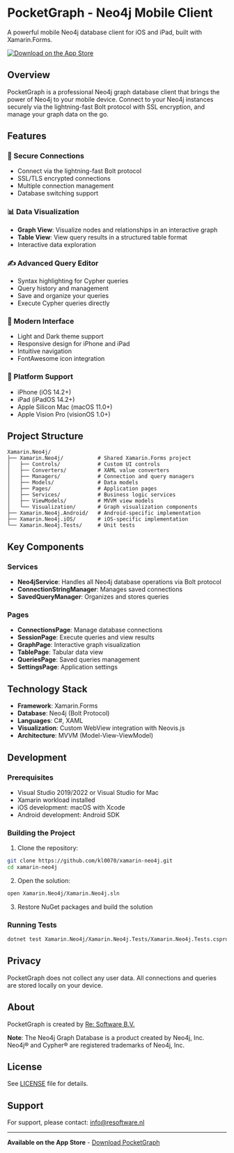 # PocketGraph - Neo4j Mobile Client

A powerful mobile Neo4j database client for iOS and iPad, built with Xamarin.Forms.

[![Download on the App Store](https://tools.applemediaservices.com/api/badges/download-on-the-app-store/black/en-us?size=250x83&amp;releaseDate=1280278400)](https://apps.apple.com/nl/app/pocketgraph/id1604368926)

## Overview

PocketGraph is a professional Neo4j graph database client that brings the power of Neo4j to your mobile device. Connect to your Neo4j instances securely via the lightning-fast Bolt protocol with SSL encryption, and manage your graph data on the go.

## Features

### 🔐 Secure Connections
- Connect via the lightning-fast Bolt protocol
- SSL/TLS encrypted connections
- Multiple connection management
- Database switching support

### 📊 Data Visualization
- **Graph View**: Visualize nodes and relationships in an interactive graph
- **Table View**: View query results in a structured table format
- Interactive data exploration

### ✍️ Advanced Query Editor
- Syntax highlighting for Cypher queries
- Query history and management
- Save and organize your queries
- Execute Cypher queries directly

### 🎨 Modern Interface
- Light and Dark theme support
- Responsive design for iPhone and iPad
- Intuitive navigation
- FontAwesome icon integration

### 📱 Platform Support
- iPhone (iOS 14.2+)
- iPad (iPadOS 14.2+)
- Apple Silicon Mac (macOS 11.0+)
- Apple Vision Pro (visionOS 1.0+)

## Project Structure

```
Xamarin.Neo4j/
├── Xamarin.Neo4j/           # Shared Xamarin.Forms project
│   ├── Controls/            # Custom UI controls
│   ├── Converters/          # XAML value converters
│   ├── Managers/            # Connection and query managers
│   ├── Models/              # Data models
│   ├── Pages/               # Application pages
│   ├── Services/            # Business logic services
│   ├── ViewModels/          # MVVM view models
│   └── Visualization/       # Graph visualization components
├── Xamarin.Neo4j.Android/   # Android-specific implementation
├── Xamarin.Neo4j.iOS/       # iOS-specific implementation
└── Xamarin.Neo4j.Tests/     # Unit tests
```

## Key Components

### Services
- **Neo4jService**: Handles all Neo4j database operations via Bolt protocol
- **ConnectionStringManager**: Manages saved connections
- **SavedQueryManager**: Organizes and stores queries

### Pages
- **ConnectionsPage**: Manage database connections
- **SessionPage**: Execute queries and view results
- **GraphPage**: Interactive graph visualization
- **TablePage**: Tabular data view
- **QueriesPage**: Saved queries management
- **SettingsPage**: Application settings

## Technology Stack

- **Framework**: Xamarin.Forms
- **Database**: Neo4j (Bolt Protocol)
- **Languages**: C#, XAML
- **Visualization**: Custom WebView integration with Neovis.js
- **Architecture**: MVVM (Model-View-ViewModel)

## Development

### Prerequisites
- Visual Studio 2019/2022 or Visual Studio for Mac
- Xamarin workload installed
- iOS development: macOS with Xcode
- Android development: Android SDK

### Building the Project

1. Clone the repository:
```bash
git clone https://github.com/kl0070/xamarin-neo4j.git
cd xamarin-neo4j
```

2. Open the solution:
```bash
open Xamarin.Neo4j/Xamarin.Neo4j.sln
```

3. Restore NuGet packages and build the solution

### Running Tests
```bash
dotnet test Xamarin.Neo4j/Xamarin.Neo4j.Tests/Xamarin.Neo4j.Tests.csproj
```

## Privacy

PocketGraph does not collect any user data. All connections and queries are stored locally on your device.

## About

PocketGraph is created by [Re: Software B.V.](https://resoftware.nl)

**Note**: The Neo4j Graph Database is a product created by Neo4j, Inc. Neo4j® and Cypher® are registered trademarks of Neo4j, Inc.

## License

See [LICENSE](LICENSE) file for details.

## Support

For support, please contact: info@resoftware.nl

---

**Available on the App Store** - [Download PocketGraph](https://apps.apple.com/nl/app/pocketgraph/id1604368926)
